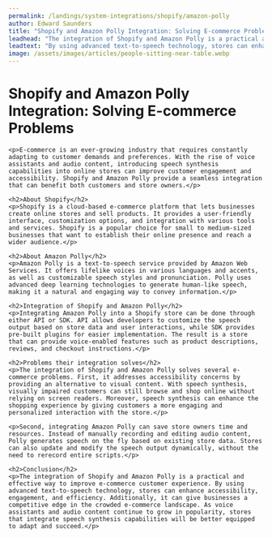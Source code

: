 ```yaml
---
permalink: /landings/system-integrations/shopify/amazon-polly
author: Edward Saunders
title: "Shopify and Amazon Polly Integration: Solving E-commerce Problems"
leadhead: "The integration of Shopify and Amazon Polly is a practical and effective way to improve e-commerce customer experience"
leadtext: "By using advanced text-to-speech technology, stores can enhance accessibility, engagement, and efficiency. Additionally, it can give businesses a competitive edge in the crowded e-commerce landscape. As voice assistants and audio content continue to grow in popularity, stores that integrate speech synthesis capabilities will be better equipped to adapt and succeed."
image: /assets/images/articles/people-sitting-near-table.webp
---
```

<div class="arttext">
	<h1>Shopify and Amazon Polly Integration: Solving E-commerce Problems</h1>

	<p>E-commerce is an ever-growing industry that requires constantly adapting to customer demands and preferences. With the rise of voice assistants and audio content, introducing speech synthesis capabilities into online stores can improve customer engagement and accessibility. Shopify and Amazon Polly provide a seamless integration that can benefit both customers and store owners.</p>

	<h2>About Shopify</h2>
	<p>Shopify is a cloud-based e-commerce platform that lets businesses create online stores and sell products. It provides a user-friendly interface, customization options, and integration with various tools and services. Shopify is a popular choice for small to medium-sized businesses that want to establish their online presence and reach a wider audience.</p>

	<h2>About Amazon Polly</h2>
	<p>Amazon Polly is a text-to-speech service provided by Amazon Web Services. It offers lifelike voices in various languages and accents, as well as customizable speech styles and pronunciation. Polly uses advanced deep learning technologies to generate human-like speech, making it a natural and engaging way to convey information.</p>

	<h2>Integration of Shopify and Amazon Polly</h2>
	<p>Integrating Amazon Polly into a Shopify store can be done through either API or SDK. API allows developers to customize the speech output based on store data and user interactions, while SDK provides pre-built plugins for easier implementation. The result is a store that can provide voice-enabled features such as product descriptions, reviews, and checkout instructions.</p>

	<h2>Problems their integration solves</h2>
	<p>The integration of Shopify and Amazon Polly solves several e-commerce problems. First, it addresses accessibility concerns by providing an alternative to visual content. With speech synthesis, visually impaired customers can still browse and shop online without relying on screen readers. Moreover, speech synthesis can enhance the shopping experience by giving customers a more engaging and personalized interaction with the store.</p>

	<p>Second, integrating Amazon Polly can save store owners time and resources. Instead of manually recording and editing audio content, Polly generates speech on the fly based on existing store data. Stores can also update and modify the speech output dynamically, without the need to rerecord entire scripts.</p>

	<h2>Conclusion</h2>
	<p>The integration of Shopify and Amazon Polly is a practical and effective way to improve e-commerce customer experience. By using advanced text-to-speech technology, stores can enhance accessibility, engagement, and efficiency. Additionally, it can give businesses a competitive edge in the crowded e-commerce landscape. As voice assistants and audio content continue to grow in popularity, stores that integrate speech synthesis capabilities will be better equipped to adapt and succeed.</p>

</div>